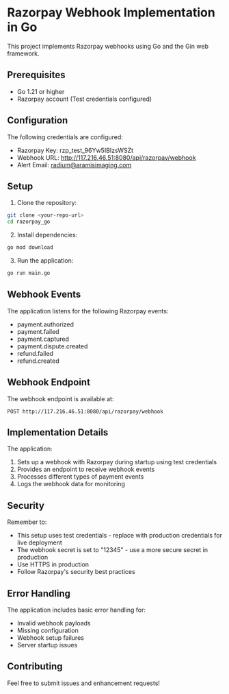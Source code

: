# Razorpay Webhook Implementation in Go

This project implements Razorpay webhooks using Go and the Gin web framework.

## Prerequisites

- Go 1.21 or higher
- Razorpay account (Test credentials configured)

## Configuration

The following credentials are configured:
- Razorpay Key: rzp_test_96Yw5IBIzsWSZt
- Webhook URL: http://117.216.46.51:8080/api/razorpay/webhook
- Alert Email: radium@aramisimaging.com

## Setup

1. Clone the repository:
```bash
git clone <your-repo-url>
cd razorpay_go
```

2. Install dependencies:
```bash
go mod download
```

3. Run the application:
```bash
go run main.go
```

## Webhook Events

The application listens for the following Razorpay events:
- payment.authorized
- payment.failed
- payment.captured
- payment.dispute.created
- refund.failed
- refund.created

## Webhook Endpoint

The webhook endpoint is available at:
```
POST http://117.216.46.51:8080/api/razorpay/webhook
```

## Implementation Details

The application:
1. Sets up a webhook with Razorpay during startup using test credentials
2. Provides an endpoint to receive webhook events
3. Processes different types of payment events
4. Logs the webhook data for monitoring

## Security

Remember to:
- This setup uses test credentials - replace with production credentials for live deployment
- The webhook secret is set to "12345" - use a more secure secret in production
- Use HTTPS in production
- Follow Razorpay's security best practices

## Error Handling

The application includes basic error handling for:
- Invalid webhook payloads
- Missing configuration
- Webhook setup failures
- Server startup issues

## Contributing

Feel free to submit issues and enhancement requests! 